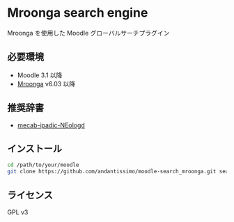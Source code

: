 # Mroonga search engine

Mroonga を使用した Moodle グローバルサーチプラグイン

## 必要環境

* Moodle 3.1 以降
* [Mroonga](http://mroonga.org/ja) v6.03 以降

## 推奨辞書

* [mecab-ipadic-NEologd](https://github.com/neologd/mecab-ipadic-neologd/blob/master/README.ja.md)

## インストール

```bash
cd /path/to/your/moodle
git clone https://github.com/andantissimo/moodle-search_mroonga.git search/engine/mroonga
```

## ライセンス

GPL v3
